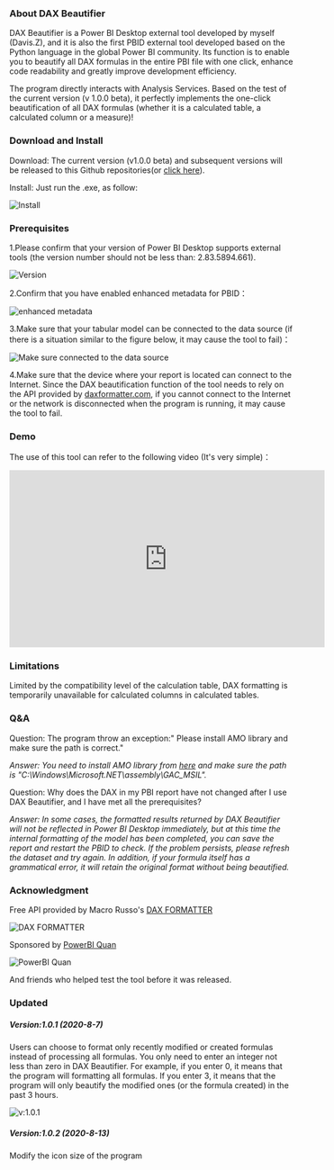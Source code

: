 ### About DAX Beautifier

DAX Beautifier is a Power BI Desktop external tool developed by myself (Davis.Z), and it is also the first PBID external tool developed based on the Python language in the global Power BI community. Its function is to enable you to beautify all DAX formulas in the entire PBI file with one click, enhance code readability and greatly improve development efficiency.

The program directly interacts with Analysis Services. Based on the test of the current version (v 1.0.0 beta), it perfectly implements the one-click beautification of all DAX formulas (whether it is a calculated table, a calculated column or a measure)!

### Download and Install

Download: The current version (v1.0.0 beta) and subsequent versions will be released to this Github repositories(or [click here](https://github.com/DavisZHANG-BlogOnly/dax-beautifier/blob/master/dax-beautifier(1.0.0).zip)).

Install: Just run the .exe, as follow:

![Install](https://img-blog.csdnimg.cn/20200803110303755.png?x-oss-process=image/watermark,type_ZmFuZ3poZW5naGVpdGk,shadow_10,text_RC1CSSB8IERhdmlzIG9uIEJJ,size_16,color_FFFFFF,t_70)



### Prerequisites

1.Please confirm that your version of Power BI Desktop supports external tools (the version number should not be less than: 2.83.5894.661).

![Version](https://img-blog.csdnimg.cn/20200803110918521.png?x-oss-process=image/watermark,type_ZmFuZ3poZW5naGVpdGk,shadow_10,text_RC1CSSB8IERhdmlzIG9uIEJJ,size_16,color_FFFFFF,t_70)

2.Confirm that you have enabled enhanced metadata for PBID：

![enhanced metadata](https://img-blog.csdnimg.cn/20200803111024197.png?x-oss-process=image/watermark,type_ZmFuZ3poZW5naGVpdGk,shadow_10,text_RC1CSSB8IERhdmlzIG9uIEJJ,size_16,color_FFFFFF,t_70)

3.Make sure that your tabular model can be connected to the data source (if there is a situation similar to the figure below, it may cause the tool to fail)：

![Make sure connected to the data source](https://img-blog.csdnimg.cn/20200803111231330.png?x-oss-process=image/watermark,type_ZmFuZ3poZW5naGVpdGk,shadow_10,text_RC1CSSB8IERhdmlzIG9uIEJJ,size_16,color_FFFFFF,t_70)

4.Make sure that the device where your report is located can connect to the Internet. Since the DAX beautification function of the tool needs to rely on the API provided by [daxformatter.com](https://www.daxformatter.com/), if you cannot connect to the Internet or the network is disconnected when the program is running, it may cause the tool to fail.


### Demo

The use of this tool can refer to the following video (It's very simple)：


<iframe width="560px" height="315px" allow="autoplay" src="https://youtu.be/JgLyNkpEeRo" name="iframeId" id="iframeId" frameborder="0" allowfullscreen="true" scrolling="no"></iframe>

### Limitations

Limited by the compatibility level of the calculation table, DAX formatting is temporarily unavailable for calculated columns in calculated tables.

### Q&A

Question: The program throw an exception:" Please install AMO library and make sure the path is correct."

*Answer: You need to install AMO library from [here](https://docs.microsoft.com/en-us/analysis-services/client-libraries?view=asallproducts-allversions) and make sure the path is "C:\Windows\Microsoft.NET\assembly\GAC_MSIL".*

Question: Why does the DAX in my PBI report have not changed after I use DAX Beautifier, and I have met all the prerequisites?

*Answer: In some cases, the formatted results returned by DAX Beautifier will not be reflected in Power BI Desktop immediately, but at this time the internal formatting of the model has been completed, you can save the report and restart the PBID to check. If the problem persists, please refresh the dataset and try again. In addition, if your formula itself has a grammatical error, it will retain the original format without being beautified.*

### Acknowledgment

Free API provided by Macro Russo's [DAX FORMATTER](https://www.daxformatter.com/)

![DAX FORMATTER](https://img-blog.csdnimg.cn/20200803114654732.png)

Sponsored by [PowerBI Quan](http://powerbiquan.com/)

![PowerBI Quan](https://img-blog.csdnimg.cn/20200803114617795.jpg)

And friends who helped test the tool before it was released.

### Updated

##### Version:1.0.1 (2020-8-7)

Users can choose to format only recently modified or created formulas instead of processing all formulas. You only need to enter an integer not less than zero in DAX Beautifier. For example, if you enter 0, it means that the program will formatting all formulas. If you enter 3, it means that the program will only beautify the modified ones (or the formula created) in the past 3 hours. 

![v:1.0.1](https://img-blog.csdnimg.cn/20200809190938949.png)

##### Version:1.0.2 (2020-8-13)

Modify the icon size of the program
